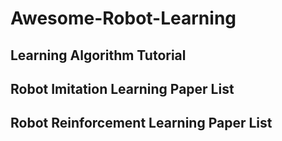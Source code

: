 <!--
 * @Author: likecanyon 1174578375@qq.com
 * @Date: 2025-03-27 14:27:39
 * @LastEditors: likecanyon 1174578375@qq.com
 * @LastEditTime: 2025-03-27 14:36:18
 * @FilePath: \undefinedd:\Workspace\awesome-robot-learning\README.md
 * @Description: 这是默认设置,请设置`customMade`, 打开koroFileHeader查看配置 进行设置: https://github.com/OBKoro1/koro1FileHeader/wiki/%E9%85%8D%E7%BD%AE
-->
# Awesome-Robot-Learning

## Learning Algorithm Tutorial

## Robot Imitation Learning Paper List

## Robot Reinforcement Learning Paper List








